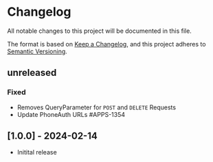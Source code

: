 # Changelog
All notable changes to this project will be documented in this file.

The format is based on [Keep a Changelog](https://keepachangelog.com/en/1.0.0/),
and this project adheres to [Semantic Versioning](https://semver.org/spec/v2.0.0.html).

## unreleased

### Fixed
* Removes QueryParameter for `POST` and `DELETE` Requests
* Update PhoneAuth URLs #APPS-1354

## [1.0.0] - 2024-02-14
* Initital release

